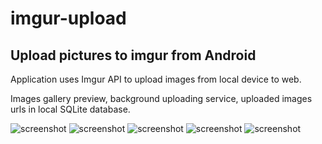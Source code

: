 # imgur-upload
Upload pictures to imgur from Android
-------------------------------------

Application uses Imgur API to upload images from local device to web. 

Images gallery preview, background uploading service, uploaded images urls in local SQLite database.

![screenshot](https://raw.githubusercontent.com/Vitaliy-B/imgur-upload/master/scrsh/1.jpg)
![screenshot](https://raw.githubusercontent.com/Vitaliy-B/imgur-upload/master/scrsh/2.jpg)
![screenshot](https://raw.githubusercontent.com/Vitaliy-B/imgur-upload/master/scrsh/4.jpg)
![screenshot](https://raw.githubusercontent.com/Vitaliy-B/imgur-upload/master/scrsh/5.jpg)
![screenshot](https://raw.githubusercontent.com/Vitaliy-B/imgur-upload/master/scrsh/6.jpg)
